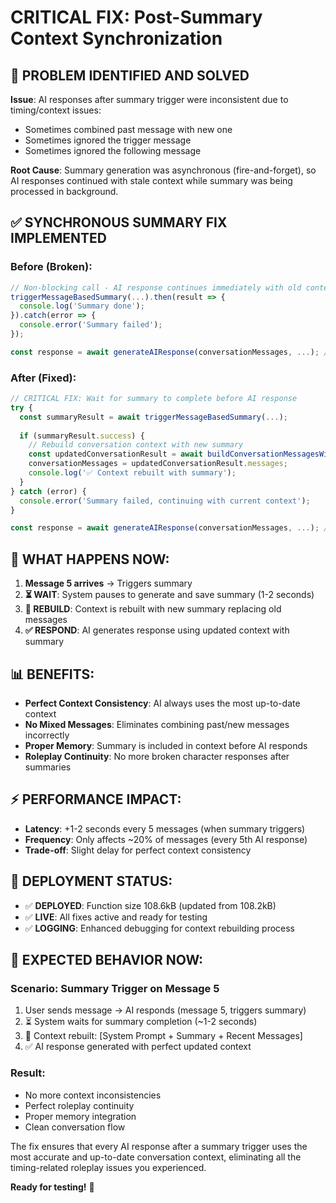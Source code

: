 # CRITICAL FIX: Post-Summary Context Synchronization

## 🎯 **PROBLEM IDENTIFIED AND SOLVED**

**Issue**: AI responses after summary trigger were inconsistent due to timing/context issues:
- Sometimes combined past message with new one
- Sometimes ignored the trigger message  
- Sometimes ignored the following message

**Root Cause**: Summary generation was asynchronous (fire-and-forget), so AI responses continued with stale context while summary was being processed in background.

## ✅ **SYNCHRONOUS SUMMARY FIX IMPLEMENTED**

### **Before (Broken)**:
```typescript
// Non-blocking call - AI response continues immediately with old context
triggerMessageBasedSummary(...).then(result => {
  console.log('Summary done');
}).catch(error => {
  console.error('Summary failed');
});

const response = await generateAIResponse(conversationMessages, ...); // Uses OLD context!
```

### **After (Fixed)**:
```typescript
// CRITICAL FIX: Wait for summary to complete before AI response
try {
  const summaryResult = await triggerMessageBasedSummary(...);
  
  if (summaryResult.success) {
    // Rebuild conversation context with new summary
    const updatedConversationResult = await buildConversationMessagesWithMessageBudget(...);
    conversationMessages = updatedConversationResult.messages;
    console.log('✅ Context rebuilt with summary');
  }
} catch (error) {
  console.error('Summary failed, continuing with current context');
}

const response = await generateAIResponse(conversationMessages, ...); // Uses UPDATED context!
```

## 🔄 **WHAT HAPPENS NOW**:

1. **Message 5 arrives** → Triggers summary
2. **⏳ WAIT**: System pauses to generate and save summary (1-2 seconds)
3. **🔄 REBUILD**: Context is rebuilt with new summary replacing old messages  
4. **✅ RESPOND**: AI generates response using updated context with summary

## 📊 **BENEFITS**:

- **Perfect Context Consistency**: AI always uses the most up-to-date context
- **No Mixed Messages**: Eliminates combining past/new messages incorrectly
- **Proper Memory**: Summary is included in context before AI responds
- **Roleplay Continuity**: No more broken character responses after summaries

## ⚡ **PERFORMANCE IMPACT**:

- **Latency**: +1-2 seconds every 5 messages (when summary triggers)
- **Frequency**: Only affects ~20% of messages (every 5th AI response)
- **Trade-off**: Slight delay for perfect context consistency

## 🚀 **DEPLOYMENT STATUS**:
- ✅ **DEPLOYED**: Function size 108.6kB (updated from 108.2kB)
- ✅ **LIVE**: All fixes active and ready for testing
- ✅ **LOGGING**: Enhanced debugging for context rebuilding process

## 🧪 **EXPECTED BEHAVIOR NOW**:

### **Scenario: Summary Trigger on Message 5**
1. User sends message → AI responds (message 5, triggers summary)
2. ⏳ System waits for summary completion (~1-2 seconds)
3. 🔄 Context rebuilt: [System Prompt + Summary + Recent Messages]
4. ✅ AI response generated with perfect updated context

### **Result**: 
- No more context inconsistencies
- Perfect roleplay continuity
- Proper memory integration
- Clean conversation flow

The fix ensures that every AI response after a summary trigger uses the most accurate and up-to-date conversation context, eliminating all the timing-related roleplay issues you experienced.

**Ready for testing!** 🎊

